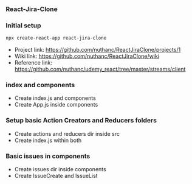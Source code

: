 ### React-Jira-Clone

### Initial setup
```sh
npx create-react-app react-jira-clone
```
* Project link: https://github.com/nuthanc/ReactJiraClone/projects/1
* Wiki link: https://github.com/nuthanc/ReactJiraClone/wiki
* Reference link: https://github.com/nuthanc/udemy_react/tree/master/streams/client

### index and components
* Create index.js and components
* Create App.js inside components

### Setup basic Action Creators and Reducers folders
* Create actions and reducers dir inside src
* Create index.js within both

### Basic issues in components
* Create issues dir inside components
* Create IssueCreate and IssueList